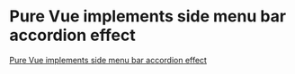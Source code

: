 # Pure Vue implements side menu bar accordion effect
[Pure Vue implements side menu bar accordion effect](https://aiwithcloud.com/2022/09/19/pure_vue_implements_side_menu_bar_accordion_effect/)
